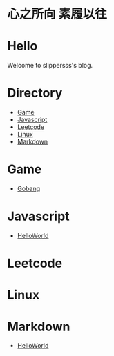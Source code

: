 <h1 text-align="center">
心之所向 素履以往
</h1>

# Hello

Welcome to slippersss's blog.

# Directory

* <a href="#Game">Game</a>  
* <a href="#Javascript">Javascript</a>  
* <a href="#Leetcode">Leetcode</a>  
* <a href="#Linux">Linux</a>  
* <a href="#Markdown">Markdown</a>

# <a id="Game"></a>Game

* [Gobang](./Game/Gobang/Gobang.html)

# <a id="Javascript"></a>Javascript

* [HelloWorld](./Javascript/HelloWorld)

# <a id="Leetcode"></a>Leetcode

# <a id="Linux"></a>Linux

# <a id="Markdown"></a>Markdown

* [HelloWorld](./Markdown/HelloWorld)
